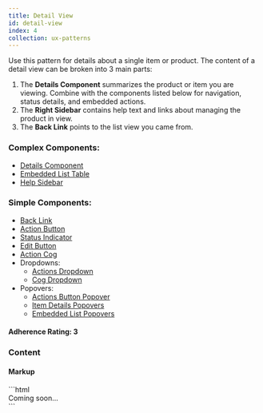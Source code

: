 ```yaml
---
title: Detail View
id: detail-view
index: 4
collection: ux-patterns
---
```

<div class="row">
  <div class="col-md-3">
    <p>Use this pattern for details about a single item or product. The content of a detail view can be broken into 3 main parts:</p>
    <ol>
      <li>The <strong>Details Component</strong> summarizes the product or item you are viewing. Combine with the components listed below for navigation, status details, and embedded actions.</li>
      <li>The <strong>Right Sidebar</strong> contains help text and links about managing the product in view.</li>
      <li>The <strong>Back Link</strong> points to the list view you came from. </li>
    </ol>
    <h3>Complex Components:</h3>
    <ul>
      <li><a href="/documentation/ui-components.html#details" class="highlight-source" data-highlight-target="detail-example-details-component">Details Component</a></li>
      <li><a href="/documentation/ui-components.html#embedded-list-table" class="highlight-source" data-highlight-target="detail-example-embedded-list-table">Embedded List Table</a></li>
      <li><a href="/documentation/ux-patterns/#detail-view" class="highlight-source" data-highlight-target="detail-example-help-sidebar">Help Sidebar</a></li>
    </ul>
    <h3>Simple Components:</h3>
    <ul>
      <li><a href="/documentation/ui-components.html#back-link" class="highlight-source" data-highlight-target="detail-example-back-link">Back Link</a></li>
      <li><a href="/documentation/ui-components.html#action-buttons" class="highlight-source" data-highlight-target="detail-example-action-button">Action Button</a></li>
      <li><a href="/documentation/ui-components.html#status-indicators" class="highlight-source" data-highlight-target="detail-example-status-indicator">Status Indicator</a></li>
      <li><a href="/documentation/ui-components.html#edit-button" class="highlight-source" data-highlight-target="detail-example-edit-button">Edit Button</a></li>
      <li><a href="/documentation/ui-components.html#action-cogs" class="highlight-source" data-highlight-target="detail-example-action-cog">Action Cog</a></li>
      <li>Dropdowns:
        <ul>
          <li><a href="/documentation/ui-components.html#action-dropdown" class="highlight-source" data-highlight-target="detail-example-action-button-dropdown">Actions Dropdown</a></li>
          <li><a href="/documentation/ui-components.html#action-dropdown" class="highlight-source" data-highlight-target="detail-example-action-cog-dropdown">Cog Dropdown</a></li>
        </ul>
      </li>
      <li>Popovers:
        <ul>
          <li><a href="/documentation/ui-components.html#popover" class="highlight-source" data-highlight-target="rename-server-popover">Actions Button Popover</a></li>
          <li><a href="/documentation/ui-components.html#popover" class="highlight-source" data-highlight-target="resize-popover">Item Details Popovers</a></li>
          <li><a href="/documentation/ui-components.html#popover" class="highlight-source" data-highlight-target="edit-item-popover">Embedded List Popovers</a></li>
        </ul>
      </li>
    </ul>
    <h4>Adherence Rating: 3</h4>
  </div>
  <div class="col-md-9">
    <h3>Content</h3>
  </div>
</div>
<div class="row">
  <div class="col-md-12">
    <h4>Markup</h4>
```html
<div>Coming soon...</div>
```
  </div>
</div>